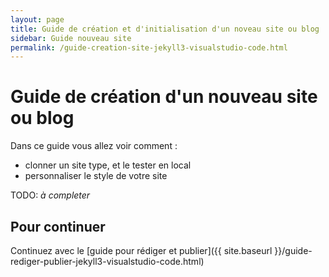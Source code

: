 ```yaml
---
layout: page
title: Guide de création et d'initialisation d'un noveau site ou blog
sidebar: Guide nouveau site
permalink: /guide-creation-site-jekyll3-visualstudio-code.html
---
```

# Guide de création d'un nouveau site ou blog

Dans ce guide vous allez voir comment : 

- clonner un site type, et le tester en local
- personnaliser le style de votre site

TODO: _à completer_

## Pour continuer

Continuez avec le [guide pour rédiger et publier]({{ site.baseurl }}/guide-rediger-publier-jekyll3-visualstudio-code.html)
